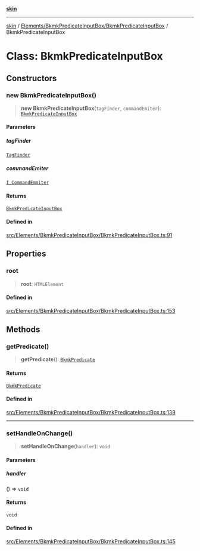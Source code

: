 [**skin**](../../../../README.md)

***

[skin](../../../../modules.md) / [Elements/BkmkPredicateInputBox/BkmkPredicateInputBox](../README.md) / BkmkPredicateInputBox

# Class: BkmkPredicateInputBox

## Constructors

### new BkmkPredicateInputBox()

> **new BkmkPredicateInputBox**(`tagFinder`, `commandEmiter`): [`BkmkPredicateInputBox`](BkmkPredicateInputBox.md)

#### Parameters

##### tagFinder

[`TagFinder`](../../../TagSuggestionWindow/TagSuggestionWindow/namespaces/TagSuggestionWindow/interfaces/TagFinder.md)

##### commandEmiter

[`I_CommandEmmiter`](../../../../lib/CommandEmmiter/interfaces/I_CommandEmmiter.md)

#### Returns

[`BkmkPredicateInputBox`](BkmkPredicateInputBox.md)

#### Defined in

[src/Elements/BkmkPredicateInputBox/BkmkPredicateInputBox.ts:91](https://github.com/sei-12/skin/blob/81c96f7bf20bc69580a253172a69c2bb254ec862/src/Elements/BkmkPredicateInputBox/BkmkPredicateInputBox.ts#L91)

## Properties

### root

> **root**: `HTMLElement`

#### Defined in

[src/Elements/BkmkPredicateInputBox/BkmkPredicateInputBox.ts:153](https://github.com/sei-12/skin/blob/81c96f7bf20bc69580a253172a69c2bb254ec862/src/Elements/BkmkPredicateInputBox/BkmkPredicateInputBox.ts#L153)

## Methods

### getPredicate()

> **getPredicate**(): [`BkmkPredicate`](BkmkPredicate.md)

#### Returns

[`BkmkPredicate`](BkmkPredicate.md)

#### Defined in

[src/Elements/BkmkPredicateInputBox/BkmkPredicateInputBox.ts:139](https://github.com/sei-12/skin/blob/81c96f7bf20bc69580a253172a69c2bb254ec862/src/Elements/BkmkPredicateInputBox/BkmkPredicateInputBox.ts#L139)

***

### setHandleOnChange()

> **setHandleOnChange**(`handler`): `void`

#### Parameters

##### handler

() => `void`

#### Returns

`void`

#### Defined in

[src/Elements/BkmkPredicateInputBox/BkmkPredicateInputBox.ts:145](https://github.com/sei-12/skin/blob/81c96f7bf20bc69580a253172a69c2bb254ec862/src/Elements/BkmkPredicateInputBox/BkmkPredicateInputBox.ts#L145)
